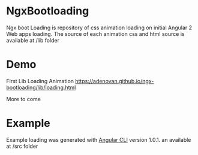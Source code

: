 # NgxBootloading

Ngx boot Loading is repository of css animation loading on initial Angular 2 Web apps loading. 
The source of each animation css and html source is available at /lib folder

# Demo

First Lib Loading Animation
https://adenovan.github.io/ngx-bootloading/lib/loading.html

More to come

# Example
Example loading was generated with [Angular CLI](https://github.com/angular/angular-cli) version 1.0.1. an available at /src folder 
